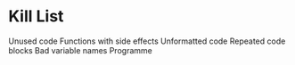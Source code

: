 Kill List
=========
Unused code
Functions with side effects
Unformatted code
Repeated code blocks
Bad variable names
Programme
